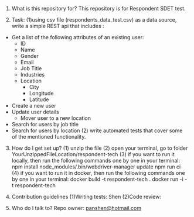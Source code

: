 1. What is this repository for?
This repository is for Respondent SDET test.

2. Task:
(1)using csv file (respondents_data_test.csv) as a data source, write a simple REST api that includes :
* Get a list of the following attributes of an existing user:
  * ID
  * Name
  * Gender
  * Email
  * Job Title
  * Industries
  * Location
     - City
     - Longitude
     - Latitude
* Create a new user
* Update user details
   - Mover user to a new location
* Search for users by job title
* Search for users by location
(2) write automated tests that cover some of the mentioned functionality.


3. How do I get set up?
(1) unzip the file
(2) open your terminal, go to folder YourUnzippedFileLocation/respondent-tech
(3) if you want to run it locally, then run the following commands one by one in your terminal: 
    npm install
    node_modules/.bin/webdriver-manager update
    npm run ci
(4) if you want to run it in docker, then run the following commands one by one in your terminal: 
    docker build -t respondent-tech .
    docker run -i -t respondent-tech

4. Contribution guidelines
(1)Writing tests: Shen
(2)Code review:


5. Who do I talk to?
Repo owner: panshen@hotmail.com
